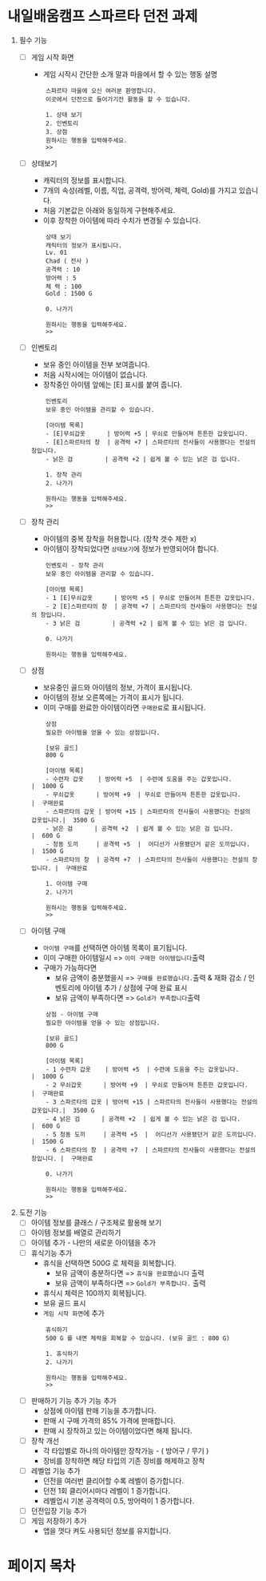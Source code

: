 # 내일배움캠프 스파르타 던전 과제
1.  필수 기능
	- [ ] 게임 시작 화면
		- 게임 시작시 간단한 소개 말과 마을에서 할 수 있는 행동 설명
		```example
			스파르타 마을에 오신 여러분 환영합니다.
			이곳에서 던전으로 들어가기전 활동을 할 수 있습니다. 
			
			1. 상태 보기
			2. 인벤토리
			3. 상점 
			원하시는 행동을 입력해주세요.
			>>
		```
	- [ ] 상태보기
		- 캐릭터의 정보를 표시합니다.
		- 7개의 속성(레벨, 이름, 직업, 공격력, 방어력, 체력, Gold)를 가지고 있습니다.
		- 처음 기본값은 아래와 동일하게 구현해주세요.
		- 이후 장착한 아이템에 따라 수치가 변경될 수 있습니다.
		```example
			상태 보기
			캐릭터의 정보가 표시됩니다.
			Lv. 01      
			Chad ( 전사 )
			공격력 : 10
			방어력 : 5
			체 력 : 100
			Gold : 1500 G
		
			0. 나가기

			원하시는 행동을 입력해주세요.
			>>
		```
	- [ ] 인벤토리
		- 보유 중인 아이템을 전부 보여줍니다. 
		- 처음 시작시에는 아이템이 없습니다.
		- 장착중인 아이템 앞에는 [E] 표시를 붙여 줍니다.
		```example
			인벤토리
			보유 중인 아이템을 관리할 수 있습니다.
	
			[아이템 목록]
			- [E]무쇠갑옷      | 방어력 +5 | 무쇠로 만들어져 튼튼한 갑옷입니다.
			- [E]스파르타의 창  | 공격력 +7 | 스파르타의 전사들이 사용했다는 전설의 창입니다.
			- 낡은 검         | 공격력 +2 | 쉽게 볼 수 있는 낡은 검 입니다.
		
			1. 장착 관리
			2. 나가기
	
			원하시는 행동을 입력해주세요.
			>>	
		```
	- [ ] 장착 관리
		- 아이템의 중복 장착을 허용합니다. (장착 갯수 제한 x)
		- 아이템이 장착되었다면 ```상태보기```에 정보가 반영되어야 합니다.
		```example
			인벤토리 - 장착 관리
			보유 중인 아이템을 관리할 수 있습니다.

			[아이템 목록]
			- 1 [E]무쇠갑옷      | 방어력 +5 | 무쇠로 만들어져 튼튼한 갑옷입니다.
			- 2 [E]스파르타의 창  | 공격력 +7 | 스파르타의 전사들이 사용했다는 전설의 창입니다.
			- 3 낡은 검         | 공격력 +2 | 쉽게 볼 수 있는 낡은 검 입니다.

			0. 나가기

			원하시는 행동을 입력해주세요.
		```
	- [ ] 상점
		- 보유중인 골드와 아이템의 정보, 가격이 표시됩니다.
		- 아이템의 정보 오른쪽에는 가격이 표시가 됩니다.
		- 이미 구매를 완료한 아이템이라면 ```구매완료```로 표시됩니다.
		```example
			상점
			필요한 아이템을 얻을 수 있는 상점입니다.
	
			[보유 골드]
			800 G
	
			[아이템 목록]
			- 수련자 갑옷    | 방어력 +5  | 수련에 도움을 주는 갑옷입니다.             |  1000 G
			- 무쇠갑옷      | 방어력 +9  | 무쇠로 만들어져 튼튼한 갑옷입니다.           |  구매완료
			- 스파르타의 갑옷 | 방어력 +15 | 스파르타의 전사들이 사용했다는 전설의 갑옷입니다.|  3500 G
			- 낡은 검      | 공격력 +2  | 쉽게 볼 수 있는 낡은 검 입니다.            |  600 G
			- 청동 도끼     | 공격력 +5  |  어디선가 사용됐던거 같은 도끼입니다.        |  1500 G
			- 스파르타의 창  | 공격력 +7  | 스파르타의 전사들이 사용했다는 전설의 창입니다. |  구매완료
	
			1. 아이템 구매
			2. 나가기
	
			원하시는 행동을 입력해주세요.
			>>
		```
	- [ ] 아이템 구매
		- ```아이템 구매```를 선택하면 아이템 목록이 표기됩니다.
		- 이미 구매한 아이템일시 => ```이미 구매한 아이템입니다```출력
		- 구매가 가능하다면 
			- 보유 금액이 충분했을시 => ```구매를 완료했습니다.```출력 & 재화 감소 / 인벤토리에 아이템 추가 / 상점에 구매 완료 표시
			- 보유 금액이 부족하다면 => ```Gold가 부족합니다```출력
		```example
			상점 - 아이템 구매
			필요한 아이템을 얻을 수 있는 상점입니다.

			[보유 골드]
			800 G

			[아이템 목록]
			- 1 수련자 갑옷    | 방어력 +5  | 수련에 도움을 주는 갑옷입니다.             |  1000 G
			- 2 무쇠갑옷      | 방어력 +9  | 무쇠로 만들어져 튼튼한 갑옷입니다.           |  구매완료
			- 3 스파르타의 갑옷 | 방어력 +15 | 스파르타의 전사들이 사용했다는 전설의 갑옷입니다.|  3500 G
			- 4 낡은 검      | 공격력 +2  | 쉽게 볼 수 있는 낡은 검 입니다.            |  600 G
			- 5 청동 도끼     | 공격력 +5  |  어디선가 사용됐던거 같은 도끼입니다.        |  1500 G
			- 6 스파르타의 창  | 공격력 +7  | 스파르타의 전사들이 사용했다는 전설의 창입니다. |  구매완료

			0. 나가기

			원하시는 행동을 입력해주세요.
			>>
		```


2.  도전 기능
	- [ ] 아이템 정보를 클래스 / 구조체로 활용해 보기
	- [ ] 아이템 정보를 배열로 관리하기
	- [ ] 아이템 추가 - 나만의 새로운 아이템을 추가
	- [ ] 휴식기능 추가
		- 휴식을 선택하면 500G 로 체력을 회복합니다.
			- 보유 금액이 충분하다면 => ```휴식을 완료했습니다``` 출력
			- 보유 금액이 부족하다면 => ```Gold가 부족합니다.``` 출력
		* 휴식시 체력은 100까지 회복됩니다.
		* 보유 골드 표시
		* ```게임 시작 화면```에 추가
		```example
			휴식하기
			500 G 를 내면 체력을 회복할 수 있습니다. (보유 골드 : 800 G)

			1. 휴식하기
			2. 나가기

			원하시는 행동을 입력해주세요.
			>>
		```
	- [ ] 판매하기 기능 추가 기능 추가
		- 상점에 아이템 판매 기능을 추가합니다.
		- 판매 시 구매 가격의 85% 가격에 판매합니다.
		- 판매 시 장착하고 있는 아이템이었다면 해제 됩니다.
	- [ ] 장착 개선
		- 각 타입별로 하나의 아이템만 장착가능 - ( 방어구 / 무기 )
		- 장비를 장착하면 해당 타입의 기존 장비를 해제하고 장착
	- [ ] 레벨업 기능 추가
		- 던전을 여러번 클리어할 수록 레벨이 증가합니다.
		- 던전 1회 클리어시마다 레벨이 1 증가합니다.
		- 레벨업시 기본 공격력이 0.5, 방어력이 1 증가합니다.
	- [ ] 던전입장 기능 추가
	- [ ] 게임 저장하기 추가
		- 앱을 껏다 켜도 사용되던 정보를 유지합니다.

# 페이지 목차